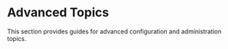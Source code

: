 # Advanced Topics

This section provides guides for advanced configuration and administration topics.